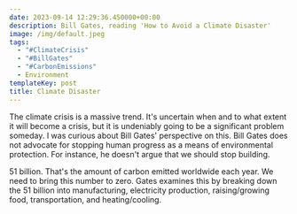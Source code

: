 ```yaml
---
date: 2023-09-14 12:29:36.450000+00:00
description: Bill Gates, reading 'How to Avoid a Climate Disaster'
image: /img/default.jpeg
tags:
  - "#ClimateCrisis"
  - "#BillGates"
  - "#CarbonEmissions"
  - Environment
templateKey: post
title: Climate Disaster
---
```


The climate crisis is a massive trend. It's uncertain when and to what extent it will become a crisis, but it is undeniably going to be a significant problem someday. I was curious about Bill Gates' perspective on this. Bill Gates does not advocate for stopping human progress as a means of environmental protection. For instance, he doesn't argue that we should stop building.

51 billion. That's the amount of carbon emitted worldwide each year. We need to bring this number to zero. Gates examines this by breaking down the 51 billion into manufacturing, electricity production, raising/growing food, transportation, and heating/cooling.